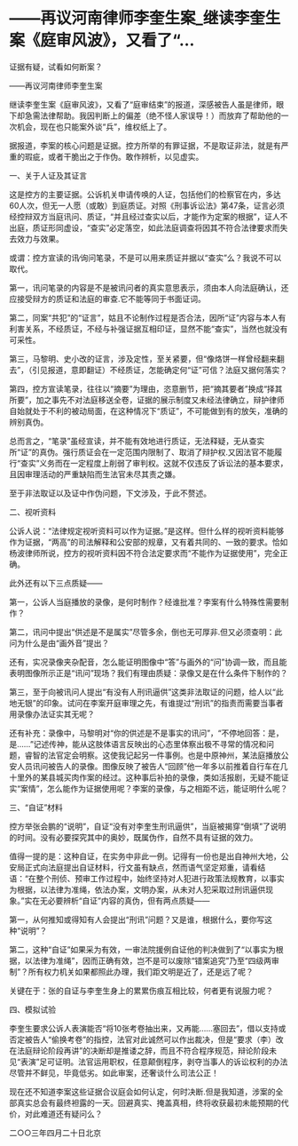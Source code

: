 # ——再议河南律师李奎生案_继读李奎生案《庭审风波》，又看了“...

证据有疑，试看如何断案？

——再议河南律师李奎生案

继读李奎生案《庭审风波》，又看了“庭审结束”的报道，深感被告人虽是律师，眼下却急需法律帮助。我因判断上的偏差（绝不怪人家误导！）而放弃了帮助他的一次机会，现在也只能案外谈“兵”，维权纸上了。

据报道，李案的核心问题是证据。控方所举的有罪证据，不是取证非法，就是有严重的瑕疵，或者干脆出之于作伪。敢作辨析，以见虚实。

一、关于人证及其证言

这是控方的主要证据。公诉机关申请传唤的人证，包括他们的检察官在内，多达60人次，但无一人愿（或敢）到庭质证。对照《刑事诉讼法》第47条，证言必须经控辩双方当庭讯问、质证，“并且经过查实以后，才能作为定案的根据”，证人不出庭，质证形同虚设，“查实”必定落空，如此法庭调查将因其不符合法律要求而失去效力与效果。

或谓：控方宣读的讯∕询问笔录，不是可以用来质证并据以“查实”么？我说不可以取代。

第一，讯问笔录的内容是不是被讯问者的真实意思表示，须由本人向法庭确认，还应接受辩方的质证和法庭的审查.它不能等同于书面证词。

第二，同案“共犯”的“证言”，姑且不论制作过程是否合法，因所“证”内容与本人有利害关系，不经质证，不经与补强证据互相印证，显然不能“查实”，当然也就没有可采性。

第三，马黎明、史小改的证言，涉及定性，至关紧要，但“像烙饼一样曾经翻来翻去”，（引见报道，意即翻证）不经质证，怎能确定何“证”可信？法庭又据何落实？

第四，控方宣读笔录，往往以“摘要”为理由，恣意删节，把“摘其要者”换成“择其所要”，加之事先不对法庭移送全卷，证据的展示制度又未经法律确立，辩护律师自始就处于不利的被动局面，在这种情况下“质证”，不可能做到有的放矢，准确的辨别真伪。

总而言之，“笔录”虽经宣读，并不能有效地进行质证，无法释疑，无从查实所“证”的真伪。强行质证会在一定范围内限制了、取消了辩护权.又因法官不能履行“查实”义务而在一定程度上削弱了审判权。这就不仅违反了诉讼法的基本要求，且因审理活动的严重缺陷而生法官未尽其责之嫌。

至于非法取证以及证中作伪问题，下文涉及，于此不赘述。

二、视听资料

公诉人说：“法律规定视听资料可以作为证据。”是这样。但什么样的视听资料能够作为证据，“两高”的司法解释和公安部的规章，又有着共同的、一致的要求。恰如杨波律师所说，控方的视听资料因不符合法定要求而“不能作为证据使用”，完全正确。

此外还有以下三点质疑——

第一，公诉人当庭播放的录像，是何时制作？经谁批准？李案有什么特殊性需要制作？

第二，讯问中提出“供述是不是属实”尽管多余，倒也无可厚非.但又必须查明：此问为什么是由“画外音”提出？

还有，实况录像夹杂配音，怎么能证明图像中“答”与画外的“问”协调一致，而且能表明图像所示正是“讯问”现场？我们有理由质疑：录像又是在什么条件下制作的？

第三，至于向被讯问人提出“有没有人刑讯逼供”这类非法取证的问题，给人以“此地无银”的印象。试问在李案开庭审理之先，有谁提过“刑讯”的指责而需要当事者用录像办法证实其无呢？

还有补充：录像中，马黎明对“你的供述是不是事实的讯问”，“不停地回答：是，是……”记述传神，能从这肢体语言反映出的心态里体察出极不寻常的情况和问题，睿智的法官定会明察。这使我记起另一件事例。也是中原神州，某法庭播放公安人员讯问被告人的录像。图像反映了被告人“回顾”他一年多以前推着自行车在几十里外的某县城买肉作案的经过。这种事后补拍的录像，类如活报剧，无疑不能证实“案情”，怎么能作为证据使用呢？李案的录像，与之相距不远，能证明什么呢？

三、“自证”材料

控方举张会鹏的“说明”，自证“没有对李奎生刑讯逼供”，当庭被揭穿“倒填”了说明的时间。没有必要探究其中的奥妙，既属伪作，自然不具有证据的效力。

值得一提的是：这种自证，在实务中非此一例。记得有一份也是出自神州大地，公安局正式向法庭提出自证材料，行文虽有缺点，然而语气坚定郑重，请看结语：“在整个刑侦、预审工作过程中，始终坚持对人犯进行政策法规教育，以事实为根据，以法律为准绳，依法办案，文明办案，从未对人犯采取过刑讯逼供现象。”实在无必要辨析“自证”内容的真伪，但有两点质疑——

第一，从何推知或得知有人会提出“刑讯”问题？又是谁，根据什么，要你写这种“说明”？

第二，这种“自证”如果采为有效，一审法院援例自证他的判决做到了“以事实为根据，以法律为准绳”，因而正确有效，岂不是可以废除“错案追究”乃至“四级两审制”？所有权力机关如果都照此办理，我们距文明是近了，还是远了呢？

关键在于：张的自证与李奎生身上的累累伤痕互相比较，何者更有说服力呢？

四、模拟试验

李奎生要求公诉人表演能否“将10张考卷抽出来，又再能……塞回去”，借以支持或否定被告人“偷换考卷”的指控，法官对此诚然可以作出裁决，但是“要求（李）改在法庭辩论阶段再讲”的决断却是推诿之辞，而且不符合程序规范，辩论阶段未见“表演”足可证明。法官运用职权，任意颠倒程序，剥夺当事人的诉讼权利的办法尽管并不鲜见，毕竟低劣。如此审案，还奢谈什么司法公正！

现在还不知道李案这些证据合议庭会如何认定，何时决断.但是我知道，涉案的全部真实总会有最终袒露的一天。回避真实、掩盖真相，终将收获最初未能预期的代价，对此难道还有疑问么？

二○○三年四月二十日北京